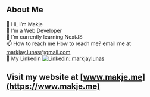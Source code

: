 ## About Me
👋 Hi, I’m Makje<br />
👀 I’m a Web Developer<br />
🌱 I’m currently learning NextJS<br />
📫 How to reach me How to reach me? email me at markjay.lunas@gmail.com <br />
💼 My Linkedin    [![Linkedin: markjaylunas](https://img.shields.io/badge/-MarkJay%20Lunas-blue?style=flat-square&logo=Linkedin&logoColor=white&link=https://www.linkedin.com/in/markjaylunas/)](https://www.linkedin.com/in/markjaylunas/)


## Visit my website at [www.makje.me](https://www.makje.me)
